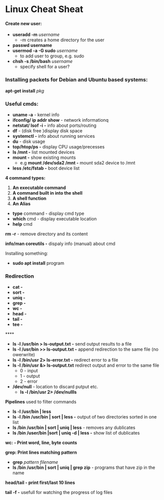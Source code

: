 # Linux Cheat Sheat

#### Create new user:

* **useradd -m** _username_
  * -m creates a home directory for the user
* **passwd username**
* **usermod -a -G sudo** _username_
  * to add user to group, e.g. sudo
* **chsh -s /bin/bash** _username_
  * specify shell for a user?

### Installing packets for Debian and Ubuntu based systems:

**apt-get install** _pkg_

### Useful cmds:

* **uname -a** - kernel info
* **ifconfig/ ip addr show** - network informationq
* **netstat/ lsof -i -** info about ports/routing
* **df** - \(disk free \)display disk space
* **systemctl -** info about running services
* **du** - disk usage
* **top/htop/ps -** display CPU usage/precesses
* **ls /mnt -** list mounted devices
* **mount -** show existing mounts
  * e.g **mount /dev/sda2 /mnt -** mount sda2 device to /mnt
* **less /etc/fstab -** boot device list

**4 command types:**

1.  **An executable command**
2. **A command built in into the shell**
3. **A shell function**
4. **An Alias**

* **type** command - display cmd type
* **which** cmd - display executable location
* **help** cmd

 **rm -r** - remove directory and its content

**info/man coreutils -** dispaly info \(manual\) about cmd

Installing something:

* **sudo apt install** program

### Redirection

* **cat -** 
* **sort -** 
* **uniq -** 
* **grep -** 
* **wc -** 
* **head -** 
* **tail -** 
* **tee -**

\*\*\*\*

* **ls -l /usr/bin &gt; ls-output.txt -** send output results to a file
* **ls -l /usr/bin &gt;&gt; ls-output.txt -** append redirection to the same file \(no owerwrite\)
* **ls -l /bin/usr 2&gt; ls-error.txt -** redirect error to a file
* **ls -l /bin/usr &&gt; ls-output.txt** redirect output and error to the same file
  * 0 - input
  * 1 - output
  * 2 - error
* **/dev/null** - location to discard putput etc.
  * **ls -l /bin/usr 2&gt; /dev/nullls**

**Pipelines** used to filter commands

* **ls -l /usr/bin \| less**
* **ls -l /bin /usr/bin \| sort \| less -**  output of two directories sorted in one list
* **ls /bin /usr/bin \| sort \| uniq \| less** - removes any dublicates
* **ls /bin /user/bin \|sort \| uniq -d \| less -**  show list of dublicates

**wc: - Print word, line, byte counts**

**grep: Print lines matching pattern**

* **grep** _pattern filename_
* **ls /bin /usr/bin \| sort \| uniq \| grep zip** _-_ programs that have zip in the name

**head/tail - print first/last 10 lines**

**tail -f -** usefull for watching the progress of log files





